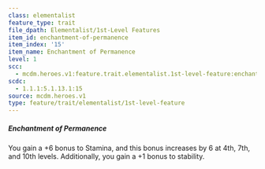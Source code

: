```yaml
---
class: elementalist
feature_type: trait
file_dpath: Elementalist/1st-Level Features
item_id: enchantment-of-permanence
item_index: '15'
item_name: Enchantment of Permanence
level: 1
scc:
  - mcdm.heroes.v1:feature.trait.elementalist.1st-level-feature:enchantment-of-permanence
scdc:
  - 1.1.1:5.1.13.1:15
source: mcdm.heroes.v1
type: feature/trait/elementalist/1st-level-feature
---
```


##### Enchantment of Permanence

You gain a +6 bonus to Stamina, and this bonus increases by 6 at 4th, 7th, and 10th levels. Additionally, you gain a +1 bonus to stability.
